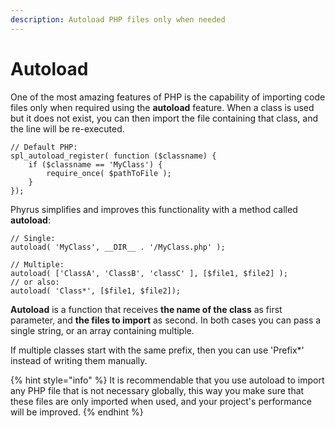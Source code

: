 ```yaml
---
description: Autoload PHP files only when needed
---
```


# Autoload

One of the most amazing features of PHP is the capability of importing code files only when required using the **autoload** feature. When a class is used but it does not exist, you can then import the file containing that class, and the line will be re-executed.

```
// Default PHP:
spl_autoload_register( function ($classname) {
    if ($classname == 'MyClass') {
        require_once( $pathToFile );
    }
});
```

Phyrus simplifies and improves this functionality with a method called **autoload**:

```
// Single:
autoload( 'MyClass', __DIR__ . '/MyClass.php' );

// Multiple:
autoload( ['ClassA', 'ClassB', 'classC' ], [$file1, $file2] );
// or also:
autoload( 'Class*', [$file1, $file2]);
```

**Autoload** is a function that receives **the name of the class** as first parameter, and **the files to import** as second. In both cases you can pass a single string, or an array containing multiple.

If multiple classes start with the same prefix, then you can use 'Prefix\*' instead of writing them manually.

{% hint style="info" %}
It is recommendable that you use autoload to import any PHP file that is not necessary globally, this way you make sure that these files are only imported when used, and your project's performance will be improved.
{% endhint %}
